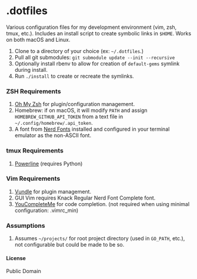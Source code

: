 # .dotfiles

Various configuration files for my development environment (vim, zsh, tmux, etc.). Includes an install script to create symbolic links in `$HOME`. Works on both macOS and Linux.

1. Clone to a directory of your choice (ex: `~/.dotfiles`.)
2. Pull all git submodules: `git submodule update --init --recursive`
3. Optionally install rbenv to allow for creation of `default-gems` symlink during install.
4. Run `./install` to create or recreate the symlinks.

### ZSH Requirements

1. [Oh My Zsh](https://github.com/robbyrussell/oh-my-zsh) for plugin/configuration management.
2. Homebrew: if on macOS, it will modify `PATH` and assign `HOMEBREW_GITHUB_API_TOKEN` from a text file in `~/.config/homebrew/.api_token`.
3. A font from [Nerd Fonts](https://github.com/ryanoasis/nerd-fonts) installed and configured in your terminal emulator as the non-ASCII font.

### tmux Requirements

1. [Powerline](https://github.com/powerline/powerline) (requires Python)

### Vim Requirements

1. [Vundle](https://github.com/VundleVim/Vundle.vim) for plugin management.
2. GUI Vim requires Knack Regular Nerd Font Complete font.
3. [YouCompleteMe](https://github.com/Valloric/YouCompleteMe) for code completion. (not required when using minimal configuration: .vimrc_min)

### Assumptions

1. Assumes `~/projects/` for root project directory (used in `GO_PATH`, etc.), not configurable but could be made to be so.

#### License

Public Domain
